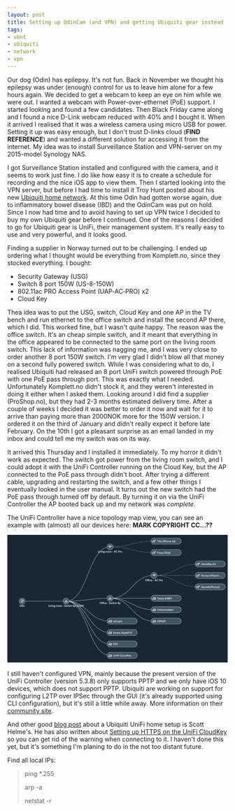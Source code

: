 ```yaml
---
layout: post
title: Setting up OdinCam (and VPN) and getting Ubiquiti gear instead
tags:
- ubnt
- ubiquiti
- network
- vpn
---
```


Our dog (Odin) has epilepsy. It's not fun. Back in November we thought his epilepsy was under (enough) control for us to leave him alone for a few hours again. We decided to get a webcam to keep an eye on him while we were out. I wanted a webcam with Power-over-ethernet (PoE) support. I started looking and found a few candidates. Then Black Friday came along and I found a nice D-Link webcam reduced with 40% and I bought it. When it arrived I realised that it was a wireless camera using micro USB for power. Setting it up was easy enough, but I don't trust D-links cloud (**FIND REFERENCE**) and wanted a different solution for accessing it from the internet. My idea was to install Surveillance Station and VPN-server on my 2015-model Synology NAS.

I got Surveillance Station installed and configured with the camera, and it seems to work just fine. I do like how easy it is to create a schedule for recording and the nice iOS app to view them. Then I started looking into the VPN server, but before I had time to install it Troy Hunt posted about his new [Ubiquiti home network](https://www.troyhunt.com/ubiquiti-all-the-things-how-i-finally-fixed-my-dodgy-wifi/). At this time Odin had gotten worse again, due to inflammatory bowel disease (IBD) and the OdinCam was put on hold. Since I now had time and to avoid having to set up VPN twice I decided to buy my own Ubiquiti gear before I continued. One of the reasons I decided to go for Ubiquiti gear is UniFi, their management system. It's really easy to use and very powerful, and it looks good.

Finding a supplier in Norway turned out to be challenging. I ended up ordering what I thought would be everything from Komplett.no, since they stocked everything. I bought:

- Security Gateway (USG)
- Switch 8 port 150W (US-8-150W)
- 802.11ac PRO Access Point (UAP‑AC‑PRO) x2
- Cloud Key

Thea idea was to put the USG, switch, Cloud Key and one AP in the TV bench and run ethernet to the office switch and install the second AP there, which I did. This worked fine, but I wasn't quite happy. The reason was the office switch. It's an cheap simple switch, and it meant that everything in the office appeared to be connected to the same port on the living room switch. This lack of information was nagging me, and I was very close to order another 8 port 150W switch. I'm very glad I didn't blow all that money on a second fully powered switch. While I was considering what to do, I realised Ubiquiti had released an 8 port UniFi switch powered through PoE with one PoE pass through port. This was exactly what I needed. Unfortunately Komplett.no didn't stock it, and they weren't interested in doing it either when I asked them. Looking around I did find a supplier (ProShop.no), but they had 2-3 months estimated delivery time. After a couple of weeks I decided it was better to order it now and wait for it to arrive than paying more than 2000NOK more for the 150W version. I ordered it on the third of January and didn't really expect it before late February. On the 10th I got a pleasant surprise as an email landed in my inbox and could tell me my switch was on its way.

It arrived this Thursday and I installed it immediately. To my horror it didn't work as expected. The switch got power from the living room switch, and I could adopt it with the UniFi Controller running on the Cloud Key, but the AP connected to the PoE pass through didn't boot. After trying a different cable, upgrading and restarting the switch, and a few other things I eventually looked in the user manual. It turns out the new switch had the PoE pass through turned off by default. By turning it on via the UniFi Controller the AP booted back up and my network was *complete*.

The UniFi Controller have a nice topology map view, you can see an example with (almost) all our devices here: **MARK COPYRIGHT CC...??**

![Ubiquiti UniFi topology map for our home network](/assets/images2/2017/01/Herskapshuset-UniFi-topology-map.png)

I still haven't configured VPN, mainly because the present version of the UniFi Controller (version 5.3.8) only supports PPTP and we only have iOS 10 devices, which does not support PPTP. Ubiquiti are working on support for configuring L2TP over IPSec through the GUI (it's already supported using CLI configuration), but it's still a little while away. More information on their [community site](https://community.ubnt.com/t5/UniFi-Routing-Switching/USG-Remote-User-VPN-with-iPhone/m-p/1791336#M31894). 

And other good [blog post](https://scotthelme.co.uk/my-ubiquiti-home-network/) about a Ubiquiti UniFi home setup is Scott Helme's. He has also written about [Setting up HTTPS on the UniFi CloudKey](https://scotthelme.co.uk/setting-up-https-on-the-unifi-cloudkey/) so you can get rid of the warning when connecting to it. I haven't done this yet, but it's something I'm planing to do in the not too distant future.




Find all local IPs:

> ping *.255
>
> arp -a
>
> netstat -r
